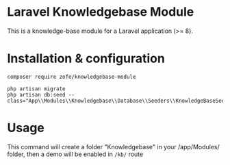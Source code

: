 # Laravel Knowledgebase Module

This is a knowledge-base module for a Laravel application (>= 8).

# Installation & configuration 

```
composer require zofe/knowledgebase-module

php artisan migrate 
php artisan db:seed --class="App\\Modules\\Knowledgebase\\Database\\Seeders\\KnowledgeBaseSeeder"
```



# Usage
This command will create a folder "Knowledgebase" in your /app/Modules/ folder, then a demo will be enabled in `/kb/` route

